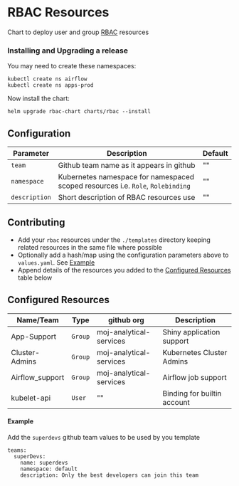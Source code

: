 # RBAC Resources

Chart to deploy user and group [RBAC](https://kubernetes.io/docs/reference/access-authn-authz/rbac/) resources

### Installing and Upgrading a release

You may need to create these namespaces:
```
kubectl create ns airflow
kubectl create ns apps-prod
```
Now install the chart:
```
helm upgrade rbac-chart charts/rbac --install
```

## Configuration

| Parameter  | Description      | Default |
| ---------- | ---------------  | ------- |
| `team`     | Github team name as it appears in github |   ""  |
| `namespace` | Kubernetes namespace for namespaced scoped resources i.e. `Role`, `Rolebinding` | "" |
| `description` | Short description of RBAC resources use | "" |


## Contributing 

- Add your `rbac` resources under the `./templates` directory keeping related resources in the same file where possible
- Optionally add a hash/map using the configuration parameters above to `values.yaml`. See [Example](#example)
- Append details of the resources you added to the [Configured Resources](#configured-resources) table below

Configured Resources
--------------
| Name/Team       | Type            | github org              | Description               |
| --------------- | --------------- | ----------              | -----------               |
| App-Support     | `Group`         | moj-analytical-services | Shiny application support |
| Cluster-Admins  | `Group`         | moj-analytical-services | Kubernetes Cluster Admins |
| Airflow_support | `Group`         | moj-analytical-services | Airflow job support       |
| kubelet-api     | `User`          | ""                      | Binding for builtin account|   


#### Example

Add the `superdevs` github team values to be used by you template 

```
teams:
  superDevs:
    name: superdevs
    namespace: default
    description: Only the best developers can join this team
```
